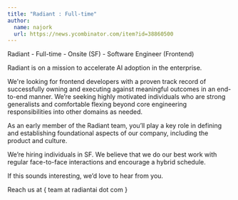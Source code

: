 ```yaml
---
title: "Radiant : Full-time"
author:
  name: najork
  url: https://news.ycombinator.com/item?id=38860500
---
```

Radiant - Full-time - Onsite (SF) - Software Engineer (Frontend)

Radiant is on a mission to accelerate AI adoption in the enterprise.

We&#x27;re looking for frontend developers with a proven track record of successfully owning and executing against meaningful outcomes in an end-to-end manner. We’re seeking highly motivated individuals who are strong generalists and comfortable flexing beyond core engineering responsibilities into other domains as needed.

As an early member of the Radiant team, you’ll play a key role in defining and establishing foundational aspects of our company, including the product and culture.

We’re hiring individuals in SF. We believe that we do our best work with regular face-to-face interactions and encourage a hybrid schedule.

If this sounds interesting, we’d love to hear from you.

Reach us at { team at radiantai dot com }
